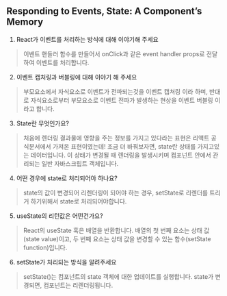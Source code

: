 ## Responding to Events, State: A Component’s Memory 

1. React가 이벤트를 처리하는 방식에 대해 이야기해 주세요
> 이벤트 핸들러 함수를 만들어서 onClick과 같은 event handler props로 전달하여 이벤트를 처리합니다.

2. 이벤트 캡처링과 버블링에 대해 이야기 해 주세요 
> 부모요소에서 자식요소로 이벤트가 전파되는것을 이벤트 캡쳐링 이라 하며, 반대로 자식요소로부터 부모요소로 이벤트 전파가 발생하는 현상을 이벤트 버블링 이라고 합니다.

3. State란 무엇인가요?
> 처음에 렌더링 결과물에 영향을 주는 정보를 가지고 있다라는 표현은 리액트 공식문서에서 가져온 표현이였는데! 조금 더 바꿔보자면,
state란 상태를 가지고있는 데이터입니다. 이 상태가 변경될 때 렌더링을 발생시키며 컴포넌트 안에서 관리되는 일반 자바스크립트 객체입니다.

4. 어떤 경우에 state로 처리되어야 하나요?
> state의 값이 변경되어 리렌더링이 되어야 하는 경우, setState로 리렌더를 트리거 하기위해서 state로 처리되어야합니다.

5. useState의 리턴값은 어떤건가요?
> React의 useState 훅은 배열을 반환합니다. 배열의 첫 번째 요소는 상태 값(state value)이고, 두 번째 요소는 상태 값을 변경할 수 있는 함수(setState function)입니다.

6. setState가 처리되는 방식을 알려주세요
> setState()는 컴포넌트의 state 객체에 대한 업데이트를 실행합니다. state가 변경되면, 컴포넌트는 리렌더링됩니다.




